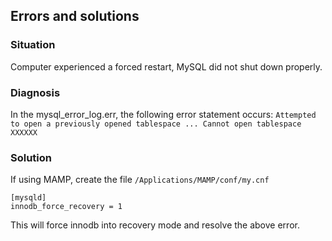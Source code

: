 ## Errors and solutions

### Situation
Computer experienced a forced restart, MySQL did not shut down properly.

### Diagnosis
In the mysql_error_log.err, the following error statement occurs: `Attempted to open a previously opened tablespace ... Cannot open tablespace XXXXXX`

### Solution
If using MAMP, create the file `/Applications/MAMP/conf/my.cnf`
```
[mysqld]
innodb_force_recovery = 1
```

This will force innodb into recovery mode and resolve the above error.
